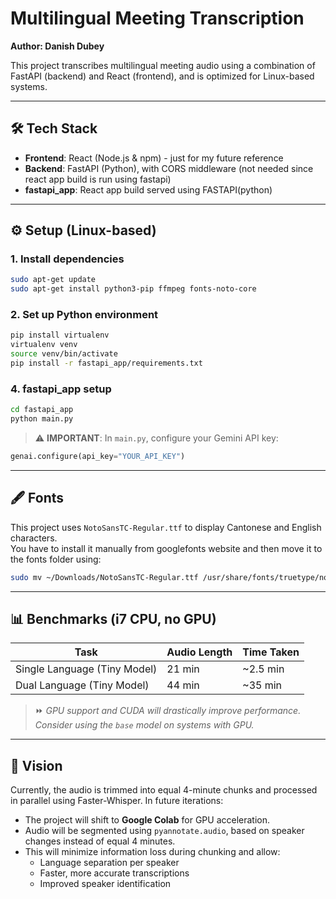 # Multilingual Meeting Transcription  
**Author: Danish Dubey**

This project transcribes multilingual meeting audio using a combination of FastAPI (backend) and React (frontend), and is optimized for Linux-based systems.

---

## 🛠 Tech Stack

- **Frontend**: React (Node.js & npm) - just for my future reference
- **Backend**: FastAPI (Python), with CORS middleware (not needed since react app build is run using fastapi)
- **fastapi_app**: React app build served using FASTAPI(python)
---

## ⚙️ Setup (Linux-based)

### 1. **Install dependencies**

```bash
sudo apt-get update
sudo apt-get install python3-pip ffmpeg fonts-noto-core
```

### 2. **Set up Python environment**

```bash
pip install virtualenv
virtualenv venv
source venv/bin/activate
pip install -r fastapi_app/requirements.txt
```

### 4. **fastapi_app setup**

```bash
cd fastapi_app
python main.py
```

> ⚠️ **IMPORTANT**: In `main.py`, configure your Gemini API key:
```python
genai.configure(api_key="YOUR_API_KEY")
```

---

## 🖋️ Fonts

This project uses `NotoSansTC-Regular.ttf` to display Cantonese and English characters.  
You have to install it manually from googlefonts website and then move it to the fonts folder using:

```bash
sudo mv ~/Downloads/NotoSansTC-Regular.ttf /usr/share/fonts/truetype/noto/
```

---

## 📊 Benchmarks (i7 CPU, no GPU)

| Task                              | Audio Length | Time Taken  |
|-----------------------------------|--------------|-------------|
| Single Language (Tiny Model)      | 21 min       | ~2.5 min    |
| Dual Language (Tiny Model)        | 44 min       | ~35 min     |

> ⏩ *GPU support and CUDA will drastically improve performance. Consider using the `base` model on systems with GPU.*

---

## 🔭 Vision

Currently, the audio is trimmed into equal 4-minute chunks and processed in parallel using Faster-Whisper. In future iterations:

- The project will shift to **Google Colab** for GPU acceleration.
- Audio will be segmented using `pyannotate.audio`, based on speaker changes instead of equal 4 minutes.
- This will minimize information loss during chunking and allow:
  - Language separation per speaker
  - Faster, more accurate transcriptions
  - Improved speaker identification

